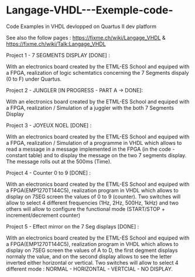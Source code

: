 # Langage-VHDL---Exemple-code-
Code Examples in VHDL devlopped on Quartus II dev platform   

See also the follow pages : https://fixme.ch/wiki/Langage_VHDL & https://fixme.ch/wiki/Talk:Langage_VHDL

Project 1 - 7 SEGMENTS DISPLAY [DONE] : 

With an electronics board created by the ETML-ES School and equiped with a FPGA, realization of logic schemtatics concerning the 7 Segments dispaly (0 to F) under Quartus.

Project 2 - JUNGLER [IN PROGRESS - PART A -> DONE]: 

With an electronics board created by the ETML-ES School and equiped with a FPGA, realization / Simulation of a juggler with the both 7 Segments Display

Project 3 - JOYEUX NOEL [DONE] : 

With an electronics board created by the ETML-ES School and equiped with a FPGA, realization / Simulation of a programme in VHDL which allows to read a message in a message implemented in the FPGA (in the code - constant table) and to display the message on the two 7 segments display. The message rolls out at the 500ms (Time). 

Project 4 - Counter 0 to 9 [DONE] : 

With an electronics board created by the ETML-ES School and equiped with a FPGA(EMP1270T144C5), realization program in VHDL which allows to display on 7SEG screen the values of 0 to 9 (counter). Two switches will allow to select 4 different frequencies (1Hz, 2Hz, 500Hz, 1kHz) and two others will allow to configure the functional mode (START/STOP + increment/decrement counter)

Project 5 - Effect mirror on the 7 Seg displays  [DONE] : 

With an electronics board created by the ETML-ES School and equiped with a FPGA(EMP1270T144C5), realization program in VHDL which allows to display on 7SEG screen the values of A to D, the first degment displays normaly the value, and on the second display allows to see the letter inverted either horizontal or vertical. Two switches will allow to select 4 different mode : NORMAL - HORIZONTAL - VERTCIAL - NO DISPLAY.  
